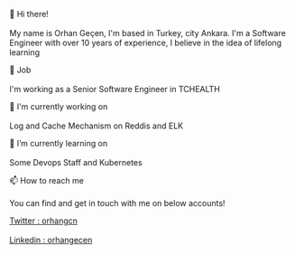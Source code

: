 

👋 Hi there!</br></br>
My name is Orhan Geçen, I'm based in Turkey, city Ankara.
I'm a Software Engineer with over 10 years of experience, I believe in the idea of ​​lifelong learning

💼 Job</br></br>
I'm working as a Senior Software Engineer in TCHEALTH

🔭 I'm currently working on</br></br>
Log and Cache Mechanism on Reddis and ELK

🌱 I’m currently learning on</br></br>
Some Devops Staff and Kubernetes

📫 How to reach me</br></br>
You can find and get in touch with me on below accounts!

<a href="twitter/orhangcn">Twitter : orhangcn </a></br></br>
<a href="linkedin/orhangecen">Linkedin : orhangecen </a>


